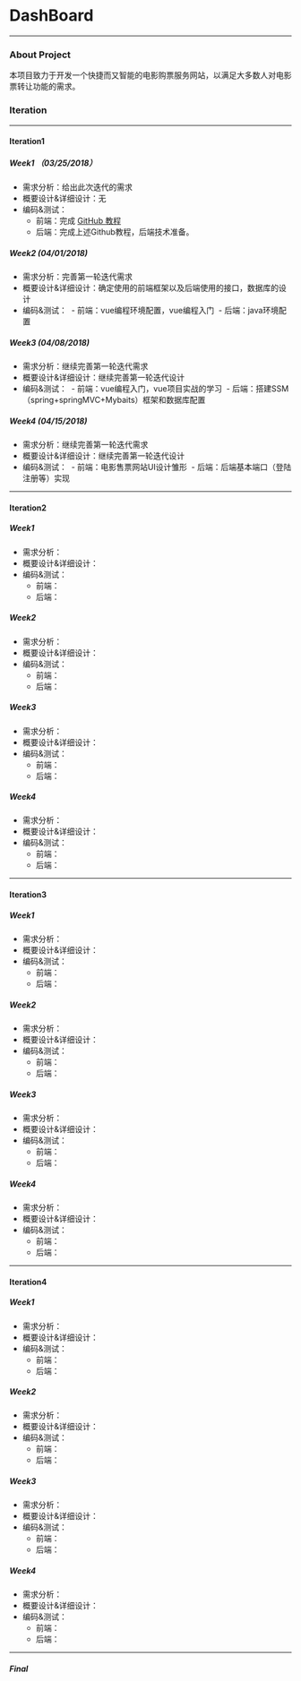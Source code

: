 # DashBoard

---

### About Project

本项目致力于开发一个快捷而又智能的电影购票服务网站，以满足大多数人对电影票转让功能的需求。


### Iteration

---

#### Iteration1

##### Week1 （03/25/2018）

- 需求分析：给出此次迭代的需求
- 概要设计&详细设计：无
- 编码&测试：
  - 前端：完成 [GitHub 教程](http://www.liaoxuefeng.com/wiki/0013739516305929606dd18361248578c67b8067c8c017b000)
  - 后端：完成上述Github教程，后端技术准备。

##### Week2 (04/01/2018)

- 需求分析：完善第一轮迭代需求
- 概要设计&详细设计：确定使用的前端框架以及后端使用的接口，数据库的设计
- 编码&测试：
  - 前端：vue编程环境配置，vue编程入门
  - 后端：java环境配置

##### Week3 (04/08/2018)

- 需求分析：继续完善第一轮迭代需求
- 概要设计&详细设计：继续完善第一轮迭代设计
- 编码&测试：
  - 前端：vue编程入门，vue项目实战的学习
  - 后端：搭建SSM（spring+springMVC+Mybaits）框架和数据库配置

##### Week4 (04/15/2018)

- 需求分析：继续完善第一轮迭代需求
- 概要设计&详细设计：继续完善第一轮迭代设计
- 编码&测试：
  - 前端：电影售票网站UI设计雏形
  - 后端：后端基本端口（登陆注册等）实现

---

#### Iteration2

##### Week1

- 需求分析：
- 概要设计&详细设计：
- 编码&测试：
  - 前端：
  - 后端：

##### Week2

- 需求分析：
- 概要设计&详细设计：
- 编码&测试：
  - 前端：
  - 后端：

##### Week3

- 需求分析：
- 概要设计&详细设计：
- 编码&测试：
  - 前端：
  - 后端：

##### Week4

- 需求分析：
- 概要设计&详细设计：
- 编码&测试：
  - 前端：
  - 后端：

---

#### Iteration3

##### Week1

- 需求分析：
- 概要设计&详细设计：
- 编码&测试：
  - 前端：
  - 后端：

##### Week2

- 需求分析：
- 概要设计&详细设计：
- 编码&测试：
  - 前端：
  - 后端：

##### Week3

- 需求分析：
- 概要设计&详细设计：
- 编码&测试：
  - 前端：
  - 后端：

##### Week4

- 需求分析：
- 概要设计&详细设计：
- 编码&测试：
  - 前端：
  - 后端：

---

#### Iteration4

##### Week1

- 需求分析：
- 概要设计&详细设计：
- 编码&测试：
  - 前端：
  - 后端：

##### Week2

- 需求分析：
- 概要设计&详细设计：
- 编码&测试：
  - 前端：
  - 后端：

##### Week3

- 需求分析：
- 概要设计&详细设计：
- 编码&测试：
  - 前端：
  - 后端：

##### Week4

- 需求分析：
- 概要设计&详细设计：
- 编码&测试：
  - 前端：
  - 后端：

---

##### Final
